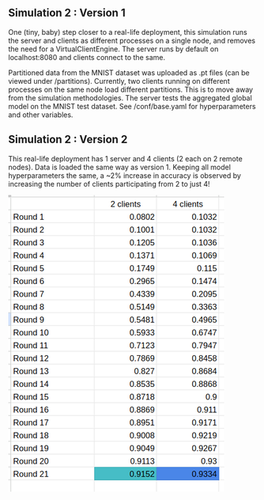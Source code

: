 ## Simulation 2 : Version 1
One (tiny, baby) step closer to a real-life deployment, this simulation runs the server and clients as different processes on a single node, and removes the need for a VirtualClientEngine. The server runs by default on localhost:8080 and clients connect to the same.

Partitioned data from the MNIST dataset was uploaded as .pt files (can be viewed under /partitions).
Currently, two clients running on different processes on the same node load different partitions.
This is to move away from the simulation methodologies.
The server tests the aggregated global model on the MNIST test dataset.
See /conf/base.yaml for hyperparameters and other variables.

## Simulation 2 : Version 2
This real-life deployment has 1 server and 4 clients (2 each on 2 remote nodes).
Data is loaded the same way as version 1.
Keeping all model hyperparameters the same, a ~2% increase in accuracy is observed by increasing the number of clients participating from 2 to just 4!

![Comparison Image](/sim_2/comparisons.png "Comparison between 2 and 4 clients in FL training process")
